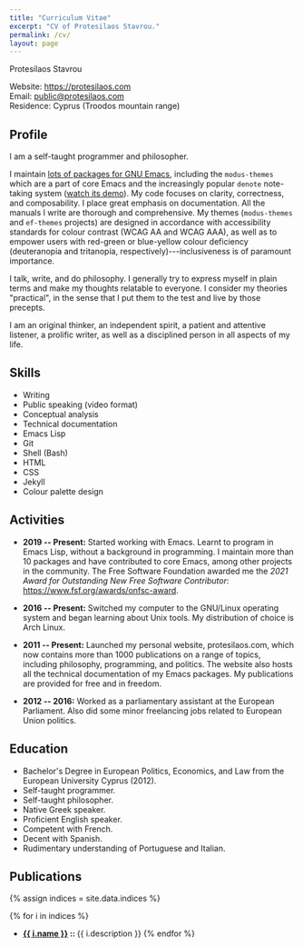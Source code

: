 ```yaml
---
title: "Curriculum Vitae"
excerpt: "CV of Protesilaos Stavrou."
permalink: /cv/
layout: page
---
```


Protesilaos Stavrou

Website: <https://protesilaos.com>  
Email: <public@protesilaos.com>  
Residence: Cyprus (Troodos mountain range)

## Profile

I am a self-taught programmer and philosopher.

I maintain [lots of packages for GNU
Emacs](https://protesilaos.com/emacs), including the `modus-themes`
which are a part of core Emacs and the increasingly popular `denote`
note-taking system ([watch its
demo](https://protesilaos.com/codelog/2022-06-18-denote-demo/)).  My
code focuses on clarity, correctness, and composability.  I place
great emphasis on documentation.  All the manuals I write are thorough
and comprehensive.  My themes (`modus-themes` and `ef-themes`
projects) are designed in accordance with accessibility standards for
colour contrast (WCAG AA and WCAG AAA), as well as to empower users
with red-green or blue-yellow colour deficiency (deuteranopia and
tritanopia, respectively)---inclusiveness is of paramount importance.

I talk, write, and do philosophy.  I generally try to express myself
in plain terms and make my thoughts relatable to everyone.  I consider
my theories "practical", in the sense that I put them to the test and
live by those precepts.

I am an original thinker, an independent spirit, a patient and
attentive listener, a prolific writer, as well as a disciplined person
in all aspects of my life.

## Skills

- Writing
- Public speaking (video format)
- Conceptual analysis
- Technical documentation
- Emacs Lisp
- Git
- Shell (Bash)
- HTML
- CSS
- Jekyll
- Colour palette design

## Activities

- **2019 -- Present:** Started working with Emacs.  Learnt to program
  in Emacs Lisp, without a background in programming.  I maintain more
  than 10 packages and have contributed to core Emacs, among other
  projects in the community.  The Free Software Foundation awarded me
  the *2021 Award for Outstanding New Free Software Contributor*:
  <https://www.fsf.org/awards/onfsc-award>.

- **2016 -- Present:** Switched my computer to the GNU/Linux operating
  system and began learning about Unix tools.  My distribution of
  choice is Arch Linux.

- **2011 -- Present:** Launched my personal website, protesilaos.com,
  which now contains more than 1000 publications on a range of topics,
  including philosophy, programming, and politics.  The website also
  hosts all the technical documentation of my Emacs packages.  My
  publications are provided for free and in freedom.

- **2012 -- 2016:** Worked as a parliamentary assistant at the European
  Parliament.  Also did some minor freelancing jobs related to
  European Union politics.

## Education

- Bachelor's Degree in European Politics, Economics, and Law from the
  European University Cyprus (2012).
- Self-taught programmer.
- Self-taught philosopher.
- Native Greek speaker.
- Proficient English speaker.
- Competent with French.
- Decent with Spanish.
- Rudimentary understanding of Portuguese and Italian.

## Publications

{% assign indices = site.data.indices %}

{% for i in indices %}
-  <strong><a href="{{ i.url | absolute_url }}">{{ i.name }}</a> :: </strong> {{ i.description }}
{% endfor %}
